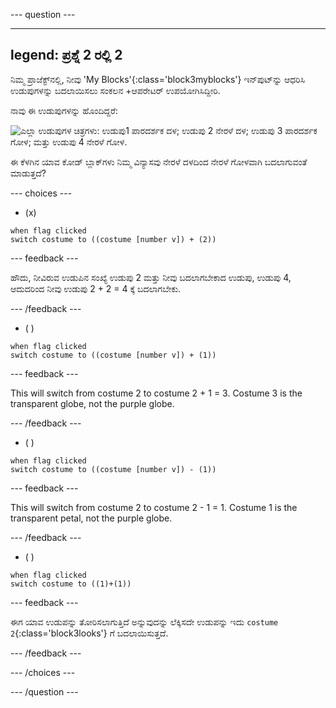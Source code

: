 
--- question ---

---
legend: ಪ್ರಶ್ನೆ 2 ರಲ್ಲಿ 2
---

ನಿಮ್ಮ ಪ್ರಾಜೆಕ್ಟ್‌ನಲ್ಲಿ, ನೀವು 'My Blocks'{:class='block3myblocks'} ಇನ್‌ಪುಟ್‌ನ್ನು ಆಧರಿಸಿ ಉಡುಪುಗಳನ್ನು ಬದಲಾಯಿಸಲು ಸಂಕಲನ +ಆಪರೇಟರ್‌ ಉಪಯೋಗಿಸಿದ್ದೀರಿ.

ನಾವು ಈ ಉಡುಪುಗಳನ್ನು ಹೊಂದಿದ್ದರೆ:

![ಎಲ್ಲಾ ಉಡುಪುಗಳ ಚಿತ್ರಗಳು: ಉಡುಪು1 ಪಾರದರ್ಶಕ ದಳ; ಉಡುಪು 2 ನೇರಳೆ ದಳ; ಉಡುಪು 3 ಪಾರದರ್ಶಕ ಗೋಳ; ಮತ್ತು ಉಡುಪು 4 ನೇರಳೆ ಗೋಳ.](images/costumes_quiz.png)

ಈ ಕೆಳಗಿನ ಯಾವ ಕೋಡ್‌ ಬ್ಲಾಕ್‌ಗಳು ನಿಮ್ಮ ವಿನ್ಯಾಸವು ನೇರಳೆ ದಳದಿಂದ ನೇರಳೆ ಗೋಳವಾಗಿ ಬದಲಾಗುವಂತೆ ಮಾಡುತ್ತದೆ?

--- choices ---

- (x)

 ```blocks3
 when flag clicked
 switch costume to ((costume [number v]) + (2))
 ```

  --- feedback ---

ಹೌದು, ನೀವಿರುವ ಉಡುಪಿನ ಸಂಖ್ಯೆ ಉಡುಪು 2 ಮತ್ತು ನೀವು ಬದಲಾಗಬೇಕಾದ ಉಡುಪು, ಉಡುಪು 4, ಆದುದರಿಂದ ನೀವು ಉಡುಪು 2 + 2 = 4 ಕ್ಕೆ ಬದಲಾಗಬೇಕು.

  --- /feedback ---

- ( )


 ```blocks3
 when flag clicked 
 switch costume to ((costume [number v]) + (1))
 ```

  --- feedback ---

This will switch from costume 2 to costume 2 + 1 = 3. Costume 3 is the transparent globe, not the purple globe.

  --- /feedback ---

- ( )


 ```blocks3
 when flag clicked 
 switch costume to ((costume [number v]) - (1))
 ```

  --- feedback ---

This will switch from costume 2 to costume 2 - 1 = 1. Costume 1 is the transparent petal, not the purple globe.

  --- /feedback ---

- ( )

 ```blocks3
 when flag clicked 
 switch costume to ((1)+(1))
 ```

  --- feedback ---

ಈಗ ಯಾವ ಉಡುಪನ್ನು ತೋರಿಸಲಾಗುತ್ತಿದೆ ಅನ್ನುವುದನ್ನು ಲೆಕ್ಕಿಸದೇ ಉಡುಪನ್ನು ಇದು `costume 2`{:class='block3looks'} ಗೆ ಬದಲಾಯಿಸುತ್ತದೆ.

  --- /feedback ---

--- /choices ---

--- /question ---
